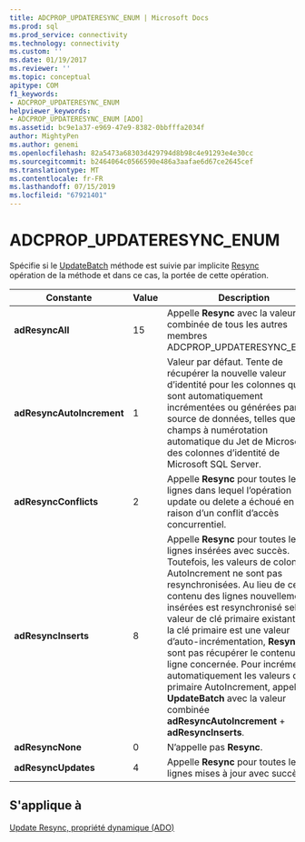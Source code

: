 ```yaml
---
title: ADCPROP_UPDATERESYNC_ENUM | Microsoft Docs
ms.prod: sql
ms.prod_service: connectivity
ms.technology: connectivity
ms.custom: ''
ms.date: 01/19/2017
ms.reviewer: ''
ms.topic: conceptual
apitype: COM
f1_keywords:
- ADCPROP_UPDATERESYNC_ENUM
helpviewer_keywords:
- ADCPROP_UPDATERESYNC_ENUM [ADO]
ms.assetid: bc9e1a37-e969-47e9-8382-0bbfffa2034f
author: MightyPen
ms.author: genemi
ms.openlocfilehash: 82a5473a68303d429794d8b98c4e91293e4e30cc
ms.sourcegitcommit: b2464064c0566590e486a3aafae6d67ce2645cef
ms.translationtype: MT
ms.contentlocale: fr-FR
ms.lasthandoff: 07/15/2019
ms.locfileid: "67921401"
---
```

# <a name="adcpropupdateresyncenum"></a>ADCPROP_UPDATERESYNC_ENUM
Spécifie si le [UpdateBatch](../../../ado/reference/ado-api/updatebatch-method.md) méthode est suivie par implicite [Resync](../../../ado/reference/ado-api/resync-method.md) opération de la méthode et dans ce cas, la portée de cette opération.  
  
|Constante|Value|Description|  
|--------------|-----------|-----------------|  
|**adResyncAll**|15|Appelle **Resync** avec la valeur combinée de tous les autres membres ADCPROP_UPDATERESYNC_ENUM.|  
|**adResyncAutoIncrement**|1|Valeur par défaut. Tente de récupérer la nouvelle valeur d’identité pour les colonnes qui sont automatiquement incrémentées ou générées par la source de données, telles que les champs à numérotation automatique du Jet de Microsoft ou des colonnes d’identité de Microsoft SQL Server.|  
|**adResyncConflicts**|2|Appelle **Resync** pour toutes les lignes dans lequel l’opération update ou delete a échoué en raison d’un conflit d’accès concurrentiel.|  
|**adResyncInserts**|8|Appelle **Resync** pour toutes les lignes insérées avec succès. Toutefois, les valeurs de colonnes AutoIncrement ne sont pas resynchronisées. Au lieu de cela, le contenu des lignes nouvellement insérées est resynchronisé selon la valeur de clé primaire existante. Si la clé primaire est une valeur d’auto-incrémentation, **Resync** ne sont pas récupérer le contenu de la ligne concernée. Pour incrémenter automatiquement les valeurs de clé primaire AutoIncrement, appelez **UpdateBatch** avec la valeur combinée **adResyncAutoIncrement** + **adResyncInserts**.|  
|**adResyncNone**|0|N’appelle pas **Resync**.|  
|**adResyncUpdates**|4|Appelle **Resync** pour toutes les lignes mises à jour avec succès.|  
  
## <a name="applies-to"></a>S'applique à  
 [Update Resync, propriété dynamique (ADO)](../../../ado/reference/ado-api/update-resync-property-dynamic-ado.md)
